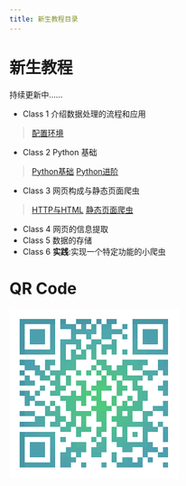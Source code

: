 ```yaml
---
title: 新生教程目录
---
```


# 新生教程
持续更新中……
* Class 1 介绍数据处理的流程和应用
> [配置环境](./tutorial-Class1)
* Class 2 Python 基础
> [Python基础](./tutorial-Class2-1)
> [Python进阶](./tutorial-Class2-2)
* Class 3 网页构成与静态页面爬虫
> [HTTP与HTML](./tutorial-Class3-1)
> [静态页面爬虫](./tutorial-Class3-2)
* Class 4 网页的信息提取
* Class 5 数据的存储
* Class 6 **实践**:实现一个特定功能的小爬虫

# QR Code
![tutorial-qrcode](./img/tutorial-qrcode.png)